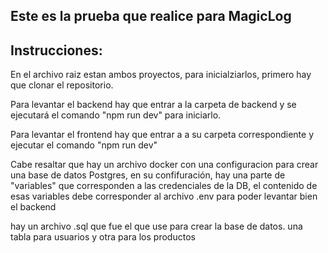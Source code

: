 ## Este es la prueba que realice para MagicLog 

## Instrucciones:
En el archivo raiz estan ambos proyectos, para inicialziarlos, primero hay que clonar el repositorio.

Para levantar el backend hay que entrar a la carpeta de backend y se ejecutará el comando "npm run dev" para iniciarlo.

Para levantar el frontend hay que entrar a a su carpeta correspondiente y ejecutar el comando "npm run dev"

Cabe resaltar que hay un archivo docker con una configuracion para crear una base de datos Postgres, en su confifuración, hay una parte de "variables" que corresponden a las credenciales de la DB, el contenido de esas variables debe corresponder al archivo .env para poder levantar bien el backend

hay un archivo .sql que fue el que use para crear la base de datos. una tabla para usuarios y otra para los productos

